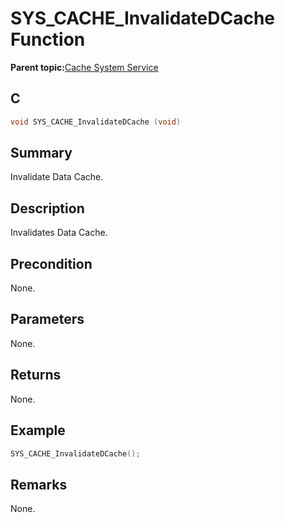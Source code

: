 # SYS\_CACHE\_InvalidateDCache Function

**Parent topic:**[Cache System Service](GUID-4522BF0A-636F-448D-B87F-2342F8CBEB00.md)

## C

```c
void SYS_CACHE_InvalidateDCache (void)
```

## Summary

Invalidate Data Cache.

## Description

Invalidates Data Cache.

## Precondition

None.

## Parameters

None.

## Returns

None.

## Example

```c
SYS_CACHE_InvalidateDCache();
```

## Remarks

None.

